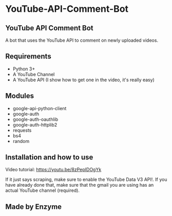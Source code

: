 # YouTube-API-Comment-Bot


## YouTube API Comment Bot

A bot that uses the YouTube API to comment on newly uploaded videos.

## Requirements

- Python 3+
- A YouTube Channel
- A YouTube API (I show how to get one in the video, it's really easy)

## Modules

- google-api-python-client
- google-auth
- google-auth-oauthlib
- google-auth-httplib2
- requests
- bs4
- random

## Installation and how to use

Video tutorial: https://youtu.be/8zPepIDOgYk

If it just says scraping, make sure to enable the YouTube Data V3 API!. If you have already done that, make sure that the gmail you are using has an actual YouTube channel (required).

## Made by Enzyme
